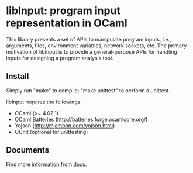 libInput: program input representation in OCaml
===============================================

This library presents a set of APIs to manipulate program inputs, i.e.,
arguments, files, environment variables, network sockets, etc. The primary
motivation of libInput is to provide a general-purpose APIs for handling inputs
for designing a program analysis tool.

Install
-------

Simply run "make" to compile; "make unittest" to perform a unittest.

libInput requires the followings:

- OCaml (>= 4.02.1)
- OCaml Batteries (http://batteries.forge.ocamlcore.org/)
- Yojson (http://mjambon.com/yojson.html)
- OUnit (optional for unittesting)

Documents
---------

Find more information from [docs](docs/README.md).

